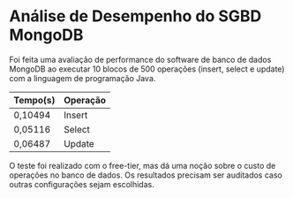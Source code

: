 # Análise de Desempenho do SGBD MongoDB

Foi feita uma avaliação de performance do software de banco de dados MongoDB ao executar 10 blocos de 500 operações (insert, select e update) com a linguagem de programação Java. 

| Tempo(s) | Operação|
|-------|---------|
|0,10494 | Insert|
|0,05116 | Select|
|0,06487 | Update |

O teste foi realizado com o free-tier, mas dá uma noção sobre o custo de operações no banco de dados. Os resultados precisam ser auditados caso outras configurações sejam escolhidas. 